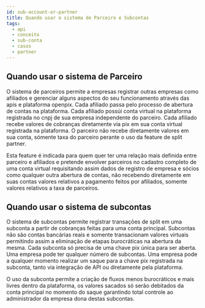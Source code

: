 ```yaml
---
id: sub-account-or-partner
title: Quando usar o sistema de Parceiro e Subcontas
tags:
  - api
  - conceito
  - sub-conta
  - casos
  - partner
---
```


## Quando usar o sistema de Parceiro

O sistema de parceiros permite a empresas registrar outras empresas como afiliados e gerenciar alguns aspectos do seu funcionamento através das apis e plataforma openpix.
Cada afiliado passa pelo processo de abertura de contas na plataforma.
Cada afiliado possúi conta virtual na plataforma registrada no cnpj de sua empresa independente do parceiro.
Cada afiliado recebe valores de cobranças diretamente via pix em sua conta virtual registrada na plataforma.
O parceiro não recebe diretamente valores em sua conta, sómente taxa do parceiro perante o uso da feature de split partner.

Esta feature é indicada para quem quer ter uma relação mais definida entre parceiro e afiliados e pretende envolver parceiros no cadastro completo de uma conta virtual
requisitando assim dados de registro de empresa e sócios como qualquer outra abertura de contas, não recebendo diretamente em suas contas valores relativos a pagamento feitos por afiliados, somente valores relativos a taxa de parceiros.

## Quando usar o sistema de subcontas

O sistema de subcontas permite registrar transações de split em uma subconta a partir de cobranças feitas para uma conta principal. Subcontas não são contas bancárias reais e somente transacionam valores virtuais permitindo assim a eliminação de etapas burocráticas na abertura da mesma.
Cada subconta só precisa de uma chave pix única para ser aberta.
Uma empresa pode ter qualquer número de subcontas.
Uma empresa pode a qualquer momento realizar um saque para a chave pix registrada na subconta, tanto via integração de API ou diretamente pela plataforma.

O uso da subconta permite a criação de fluxos menos burocráticos e mais livres dentro da plataforma, os valores sacados só serão debitados da conta principal no momento do saque garantindo total controle ao administrador da empresa dona destas subcontas.
